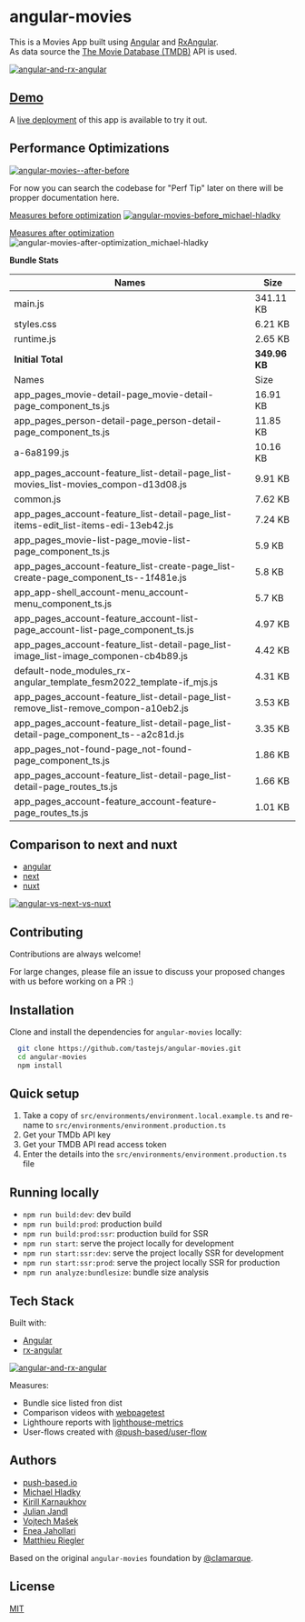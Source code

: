# angular-movies

This is a Movies App built using [Angular](https://angular.io)
and [RxAngular](https://github.com/rx-angular/rx-angular).  
As data source the [The Movie Database (TMDB)](https://www.themoviedb.org/) API is used.

[![angular-and-rx-angular](https://user-images.githubusercontent.com/10064416/154189195-c32cbdec-b061-46a5-8590-a9e3d8dc050a.png)](https://www.rx-angular.io/)

## [Demo](https://angular-movies-a12d3.web.app/list/category/popular)

A [live deployment](https://angular-movies-a12d3.web.app/list/category/popular) of this app is available to try it out.

## Performance Optimizations

[![angular-movies--after-before](https://user-images.githubusercontent.com/10064416/155904454-f70b5bb5-6591-497a-9d21-dca0e2940566.gif)](https://www.webpagetest.org/video/compare.php?tests=220216_BiDcPP_CVM,220216_AiDcBN_ETK)

For now you can search the codebase for "Perf Tip" later on there will be propper documentation here.

[Measures before optimization](https://lighthouse-metrics.com/checks/9ddeb46e-2c28-453c-b719-cf080a01b13c)
[![angular-movies-before_michael-hladky](https://user-images.githubusercontent.com/10064416/137785051-1cf9f63a-e803-4d92-a952-c327b7628530.PNG)](https://lighthouse-metrics.com/checks/9ddeb46e-2c28-453c-b719-cf080a01b13c)

[Measures after optimization](https://lighthouse-metrics.com/checks/6a888a17-b17b-46a6-abc9-e605b73a530c/runs/503701ad-36aa-43ad-8de3-cb40e775c770)
![angular-movies-after-optimization_michael-hladky](https://user-images.githubusercontent.com/10064416/146446241-ad9eeed4-b0a4-44a2-a88e-4ea7c97e1acf.PNG)

**Bundle Stats**

<!-- bundle-stats-start -->

| Names                                                                               | Size          |
|-------------------------------------------------------------------------------------|---------------|
| main.js                                                                             | 341.11 KB     |
| styles.css                                                                          | 6.21 KB       |
| runtime.js                                                                          | 2.65 KB       |
| **Initial Total**                                                                   | **349.96 KB** |
| Names                                                                               | Size          |
| app_pages_movie-detail-page_movie-detail-page_component_ts.js                       | 16.91 KB      |
| app_pages_person-detail-page_person-detail-page_component_ts.js                     | 11.85 KB      |
| a-6a8199.js                                                                         | 10.16 KB      |
| app_pages_account-feature_list-detail-page_list-movies_list-movies_compon-d13d08.js | 9.91 KB       |
| common.js                                                                           | 7.62 KB       |
| app_pages_account-feature_list-detail-page_list-items-edit_list-items-edi-13eb42.js | 7.24 KB       |
| app_pages_movie-list-page_movie-list-page_component_ts.js                           | 5.9 KB        |
| app_pages_account-feature_list-create-page_list-create-page_component_ts--1f481e.js | 5.8 KB        |
| app_app-shell_account-menu_account-menu_component_ts.js                             | 5.7 KB        |
| app_pages_account-feature_account-list-page_account-list-page_component_ts.js       | 4.97 KB       |
| app_pages_account-feature_list-detail-page_list-image_list-image_componen-cb4b89.js | 4.42 KB       |
| default-node_modules_rx-angular_template_fesm2022_template-if_mjs.js                | 4.31 KB       |
| app_pages_account-feature_list-detail-page_list-remove_list-remove_compon-a10eb2.js | 3.53 KB       |
| app_pages_account-feature_list-detail-page_list-detail-page_component_ts--a2c81d.js | 3.35 KB       |
| app_pages_not-found-page_not-found-page_component_ts.js                             | 1.86 KB       |
| app_pages_account-feature_list-detail-page_list-detail-page_routes_ts.js            | 1.66 KB       |
| app_pages_account-feature_account-feature-page_routes_ts.js                         | 1.01 KB       |

<!-- bundle-stats-end -->

## Comparison to next and nuxt

- [angular](https://angular-movies-a12d3.web.app/list/category/popular)
- [next](https://movies.zaps.dev/?category=Popular&page=1)
- [nuxt](https://movies.jason.codes/movie/category/popular)

[![angular-vs-next-vs-nuxt](https://user-images.githubusercontent.com/10064416/155904543-333e1c25-7c01-470a-b399-40eee4c9d02c.gif)](https://www.webpagetest.org/video/compare.php?tests=220216_AiDcBJ_EAA,220216_BiDcER_CDY,220216_BiDc68_CDZ)

## Contributing

Contributions are always welcome!

For large changes, please file an issue to discuss your proposed changes with us before working on a PR :)

## Installation

Clone and install the dependencies for `angular-movies` locally:

```bash
  git clone https://github.com/tastejs/angular-movies.git
  cd angular-movies
  npm install
```

## Quick setup

1. Take a copy of `src/environments/environment.local.example.ts` and re-name
   to `src/environments/environment.production.ts`
2. Get your TMDb API key
3. Get your TMDB API read access token
4. Enter the details into the `src/environments/environment.production.ts` file

## Running locally

- `npm run build:dev`: dev build
- `npm run build:prod`: production build
- `npm run build:prod:ssr`: production build for SSR
- `npm run start`: serve the project locally for development
- `npm run start:ssr:dev`: serve the project locally SSR for development
- `npm run start:ssr:prod`: serve the project locally SSR for production
- `npm run analyze:bundlesize`: bundle size analysis

## Tech Stack

Built with:

- [Angular](https://angular.io)
- [rx-angular](https://github.com/rx-angular/rx-angular)

[![angular-and-rx-angular](https://user-images.githubusercontent.com/10064416/154189195-c32cbdec-b061-46a5-8590-a9e3d8dc050a.png)](https://www.rx-angular.io/)

Measures:

- Bundle sice listed fron dist
- Comparison videos with [webpagetest](https://www.webpagetest.org)
- Lighthoure reports with [lighthouse-metrics](https://lighthouse-metrics.com)
- User-flows created with [@push-based/user-flow](https://www.npmjs.com/package/@push-based/user-flow)

## Authors

- [push-based.io](https://push-based.io)
- [Michael Hladky](https://github.com/BioPhoton)
- [Kirill Karnaukhov](https://github.com/Karnaukhov-kh)
- [Julian Jandl](https://github.com/HoebbelsB)
- [Vojtech Mašek](https://github.com/vmasek)
- [Enea Jahollari](https://github.com/eneajaho)
- [Matthieu Riegler](https://github.com/jeanmeche)

Based on the original `angular-movies` foundation by [@clamarque](https://github.com/clamarque/angular-movies).

## License

[MIT](https://choosealicense.com/licenses/mit/)
